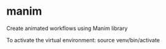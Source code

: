 # manim
Create animated workflows using Manim library 

To activate the virtual environment: source venv/bin/activate
